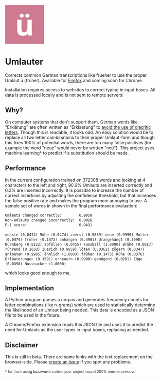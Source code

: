 ![icon with smiling ü](ext/icons/icon128.png?raw=true)

# Umlauter

Corrects common German transcriptions like frueher to use the proper Umlaut ü (früher). Available for [Firefox](https://addons.mozilla.org/en-US/firefox/addon/umlauter/) and coming soon for Chrome.

Installation requires access to websites to correct typing in input boxes. All data is processed locally and is not sent to remote servers!

## Why?

On computer systems that don't support them, German words like "Erklärung" are often written as "Erklaerung" to [avoid the use of diacritic letters](https://en.wikipedia.org/wiki/German_orthography#Umlaut_diacritic_usage). Though this is readable, it looks odd. An easy solution would be to replace all two letter combinations to their proper Umlaut-form and though this fixes 100% of potential words, there are too many false positives (for example the word "neue" would never be written "neü"). This project uses machine learning* to predict if a substitution should be made.

## Performance

In the current configuration trained on 372308 words and looking at 4 characters to the left and right, 90.6% Umlauts are inserted correctly and 0.3% are inserted incorrectly. It is possible to increase the number of correct insertions by adjusting the confidence threshold, but that increases the false positive rate and makes the program more annoying to use. A sample set of words in shown in the final performance evaluation:

```
Umlauts changed correctly:        0.9058
Non-umlauts changed incorrectly:  0.0026
F-1 score:                        0.9431

müsste (0.0474) Mühe (0.0474) zuerst (0.9859) neue (0.9999) Müller (0.0474) früher (0.1473) anhängen (0.4901) drangehängt (0.3098) Nürnberg (0.8122) abfüllen (0.0455) Fussball (1.0000) Brühe (0.0817) rührend (0.2050) Zuerich (0.9859) löten (0.0361) zögern (0.0347) anloeten (0.9985) ähnlich (1.0000) früher (0.1473) Kühe (0.0376) Erläuterungen (0.3591) erneuern (0.9998) genügend (0.0281) Züge (0.0398) Nussnacker (1.0000)
```

which looks good enough to me.

## Implementation

A Python program parses a corpus and generates frequency counts for letter combinations (like n-grams) which are used to statistically determine the likelihood of an Umlaut being needed. This data is encoded as a JSON file to be used in the future.

A Chrome/Firefox extension reads this JSON file and uses it to predict the need for Umlauts as the user types in input boxes, replacing as needed.

## Disclaimer

This is still in beta. There are some kinks with the text replacement on the browser-side. Please [create an issue](https://github.com/jaflo/umlauter/issues/new) if you spot any problems.

<small>* fun fact: using buzzwords makes your project sound 200% more impressive</small>
